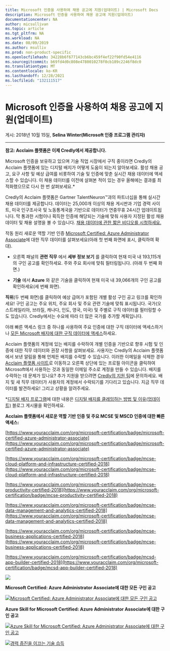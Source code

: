 ```yaml
---
title: Microsoft 인증을 사용하여 채용 공고에 지원(업데이트) | Microsoft Docs
description: Microsoft 인증을 사용하여 채용 공고에 지원(업데이트)
documentationcenter: NA
author: micsullivan
ms.topic: article
ms.tgt_pltfrm: NA
ms.workload: NA
ms.date: 08/09/2019
ms.author: msulliv
ms.prod: non-product-specific
ms.openlocfilehash: 34228b6f677143cb6bc459f4ef22f90fd54e4116
ms.sourcegitcommit: b69fd4d0c808e4780010278f0cb189c2246f8dc0
ms.translationtype: MT
ms.contentlocale: ko-KR
ms.lasthandoff: 12/28/2021
ms.locfileid: "132111517"
---
```

# <a name="unlock-active-job-postings-with-your-microsoft-certification-updated"></a>Microsoft 인증을 사용하여 채용 공고에 지원(업데이트)

게시: 2018년 10월 15일, **Selina Winter(Microsoft 인증 프로그램 관리자)**

___

**참고: Acclaim 플랫폼은 이제 Credly에서 제공합니다.**

Microsoft 인증을 보유하고 있으며 기술 직업 시장에서 구직 중이라면 Credly의 Acclaim 플랫폼에 있는 디지털 배지가 어떻게 도움이 되는지 알아보세요. 활성 채용 공고, 요구 사항 및 예상 급여를 비롯하여 기술 및 인증에 맞춘 실시간 채용 데이터에 액세스할 수 있습니다. 이 채용 데이터를 이전에 살펴본 적이 있는 경우 올해에는 결과를 최적화했으므로 다시 한 번 살펴보세요.*

Credly의 Acclaim 플랫폼은 Gartner TalentNeuron™과의 파트너십을 통해 실시간 채용 데이터를 제공합니다. 데이터는 25,000개 이상의 채용 게시판과 기업 경력 사이트, 미국 인구조사국 및 노동통계국을 기반으로 데이터가 연중무휴 24시간 업데이트됩니다. 막 통과한 시험이나 획득한 인증에 해당되는 기술에 맞춰 사용자 지정된 활성 채용 데이터 및 채용 설명을 볼 수 있습니다. [채용 데이터에 관한 짧은 비디오를 시청하세요.](https://www.youtube.com/watch?v=G4qBl17VgBo)

작동 원리 새로운 역할 기반 인증 [Microsoft Certified: Azure Administrator Associate](https://www.youracclaim.com/org/microsoft-certification/badge/microsoft-certified-azure-administrator-associate)에 대한 직무 데이터를 살펴보세요(아래 첫 번째 화면에 표시, 클릭하여 확대).

- 오른쪽 패널의 **관련 직무** 에서 **세부 정보 보기** 를 클릭하여 현재 미국 내 193,115개의 구인 공고를 확인하세요. 주와 주요 회사에 맞춰 필터링됩니다. (아래 두 번째 화면.)

- **기술** 에서 **Azure** 와 같은 기술을 클릭하여 현재 미국 내 39,066개의 구인 공고를 확인하세요(세 번째 화면).

**직위**(두 번째 화면)를 클릭하여 예상 급여가 포함된 개별 활성 구인 공고 링크를 확인하세요! 구인 공고는 주요 위치, 주요 회사 및 주요 관련 기술에 맞춰 표시됩니다. 국가(오스트레일리아, 브라질, 캐나다, 인도, 영국, 미국) 및 주별로 구직 데이터를 필터링할 수도 있습니다. Credly에서는 수요에 따라 더 많은 국가를 추가할 계획입니다.

아래 빠른 액세스 링크 중 하나를 사용하여 주요 인증에 대한 구직 데이터에 액세스하거나 [모든 Microsoft 배지에 대한 구직 데이터에 액세스](https://www.youracclaim.com/organizations/microsoft-certification)하세요.

Acclaim 플랫폼의 계정에 있는 배지를 수락하여 개별 인증을 기반으로 향후 시험 및 인증에 대한 직무 데이터와 권장 사항을 살펴보세요. 사용자는 Credly의 Acclaim 플랫폼에서 보낸 알림을 통해 언제든 배지를 수락할 수 있습니다. 이러한 이메일을 삭제한 경우 [Acclaim 플랫폼 사이트](http://www.youracclaim.com/)로 이동하고 오른쪽 상단에 있는 프로필 아이콘을 클릭하여 Microsoft에서 사용하는 것과 동일한 이메일 주소로 계정을 만들 수 있습니다. 배지를 수락하는 데 문제가 있나요? 추가 지원을 받으려면 [Credly의 지원 팀](http://support.youracclaim.com/)에 문의하세요. 배지 및 새 직무 데이터가 사용자의 계정에서 수락되기를 기다리고 있습니다. 지금 직무 데이터를 발견하세요! 그리고 상황을 알려주세요.

*[디지털 배지 프로그램](https://www.microsoft.com/learning/badges.aspx)에 대한 내용은 [디지털 배지를 클레임하는 방법 및 이유(업데이트)](https://www.microsoft.com/en-us/learning/community-blog-post.aspx?BlogId=8&Id=375169) 블로그 게시물을 확인하세요.

**Acclaim 플랫폼에서 새로운 역할 기반 인증 및 주요 MCSE 및 MSCD 인증에 대한 빠른 액세스:**

[https://www.youracclaim.com/org/microsoft-certification/badge/microsoft-certified-azure-administrator-associate](https://www.youracclaim.com/org/microsoft-certification/badge/microsoft-certified-azure-administrator-associate)  

[https://www.youracclaim.com/org/microsoft-certification/badge/mcse-cloud-platform-and-infrastructure-certified-2018](https://www.youracclaim.com/org/microsoft-certification/badge/mcse-cloud-platform-and-infrastructure-certified-2018)

[https://www.youracclaim.com/org/microsoft-certification/badge/mcse-productivity-certified-2018](https://www.youracclaim.com/org/microsoft-certification/badge/mcse-productivity-certified-2018)

[https://www.youracclaim.com/org/microsoft-certification/badge/mcse-data-management-and-analytics-certified-2018](https://www.youracclaim.com/org/microsoft-certification/badge/mcse-data-management-and-analytics-certified-2018)

[https://www.youracclaim.com/org/microsoft-certification/badge/mcse-business-applications-certified-2018](https://www.youracclaim.com/org/microsoft-certification/badge/mcse-business-applications-certified-2018)

[https://www.youracclaim.com/org/microsoft-certification/badge/mcsd-app-builder-certified-2018](https://www.youracclaim.com/org/microsoft-certification/badge/mcsd-app-builder-certified-2018)

[![ ](images/azure-administrator-on-acclaim.jpg)](images/azure-administrator-on-acclaim.jpg)

**Microsoft Certified: Azure Administrator Associate에 대한 모든 구인 공고**

[![Microsoft Certified: Azure Administrator Associate에 대한 모든 구인 공고](images/azure-badge-level-lmi.png)](images/azure-badge-level-lmi.png)

**Azure Skill for Microsoft Certified: Azure Administrator Associate에 대한 구인 공고**

[![Azure Skill for Microsoft Certified: Azure Administrator Associate에 대한 구인 공고](images/azure-skill-tag.png)](images/azure-skill-tag.png)


[![경력 증진을 이끄는 기술 습득](images/microsoft-certified-banner.png)](https://www.microsoft.com/learning/azure-training-certification.aspx?WT.icid=mva_bnr_lexawareness_usen_asi_rightrail_oct2017)